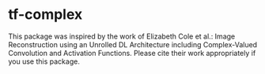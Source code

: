 # tf-complex

This package was inspired by the work of Elizabeth Cole et al.: Image Reconstruction using an Unrolled DL Architecture including Complex-Valued Convolution and Activation Functions. Please cite their work appropriately if you use this package.
